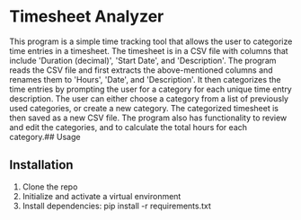 # Timesheet Analyzer
This program is a simple time tracking tool that allows the user to categorize time entries in a timesheet. The timesheet is in a CSV file with columns that include 'Duration (decimal)', 'Start Date', and 'Description'. The program reads the CSV file and first extracts the above-mentioned columns and renames them to 'Hours', 'Date', and 'Description'. It then categorizes the time entries by prompting the user for a category for each unique time entry description. The user can either choose a category from a list of previously used categories, or create a new category. The categorized timesheet is then saved as a new CSV file. The program also has functionality to review and edit the categories, and to calculate the total hours for each category.## Usage

## Installation 
1. Clone the repo
2. Initialize and activate a virtual environment 
3. Install dependencies:
    pip install -r requirements.txt
